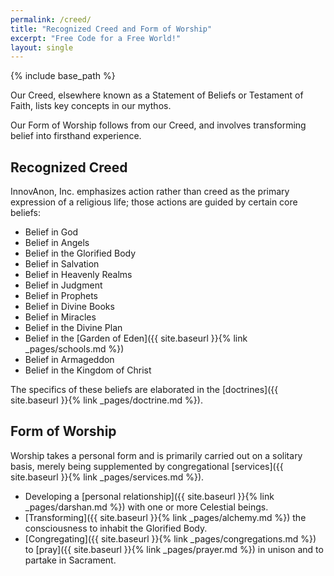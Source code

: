 ```yaml
---
permalink: /creed/
title: "Recognized Creed and Form of Worship"
excerpt: "Free Code for a Free World!"
layout: single
---
```


{% include base_path %}

Our Creed, elsewhere known as
a Statement of Beliefs or Testament of Faith,
lists key concepts in our mythos.

Our Form of Worship follows from our Creed,
and involves transforming belief into firsthand experience.

## Recognized Creed
InnovAnon, Inc. emphasizes action rather than creed as the primary expression of a religious life;
those actions are guided by certain core beliefs:
- Belief in God
- Belief in Angels
- Belief in the Glorified Body
- Belief in Salvation
- Belief in Heavenly Realms
- Belief in Judgment
- Belief in Prophets
- Belief in Divine Books
- Belief in Miracles
- Belief in the Divine Plan
- Belief in the [Garden of Eden]({{ site.baseurl }}{% link _pages/schools.md %})
- Belief in Armageddon
- Belief in the Kingdom of Christ

The specifics of these beliefs are elaborated in the [doctrines]({{ site.baseurl }}{% link  _pages/doctrine.md %}).

## Form of Worship
Worship takes a personal form and is primarily carried out
on a solitary basis, merely being supplemented
by congregational [services]({{ site.baseurl }}{% link _pages/services.md %}).

- Developing a [personal relationship]({{ site.baseurl }}{% link _pages/darshan.md %}) with one or more Celestial beings.
- [Transforming]({{ site.baseurl }}{% link _pages/alchemy.md %}) the consciousness to inhabit the Glorified Body.
- [Congregating]({{ site.baseurl }}{% link _pages/congregations.md %}) to [pray]({{ site.baseurl }}{% link _pages/prayer.md %}) in unison and to partake in Sacrament.

